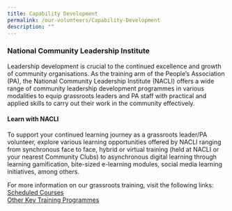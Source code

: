 ```yaml
---
title: Capability Development
permalink: /our-volunteers/Capability-Development
description: ""
---
```

### National Community Leadership Institute

Leadership development is crucial to the continued excellence and growth of community organisations. As the training arm of the People’s Association (PA), the National Community Leadership Institute (NACLI) offers a wide range of community leadership development programmes in various modalities to equip grassroots leaders and PA staff with practical and applied skills to carry out their work in the community effectively. 

####  Learn with NACLI

To support your continued learning journey as a grassroots leader/PA volunteer, explore various learning opportunities offered by NACLI ranging from synchronous face to face, hybrid or virtual training (held at NACLI or your nearest Community Clubs) to asynchronous digital learning through learning gamification, bite-sized e-learning modules, social media learning initiatives, among others.

For more information on our grassroots training, visit the following links: 
<br> 
[Scheduled Courses](https://www.pa.gov.sg/our-network/national-community-leadership-institute/learn-with-nacli)
<br> 
[Other Key Training Programmes](https://www.pa.gov.sg/our-network/national-community-leadership-institute/training-programmes)